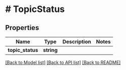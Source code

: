 # # TopicStatus

## Properties

Name | Type | Description | Notes
------------ | ------------- | ------------- | -------------
**topic_status** | **string** |  |

[[Back to Model list]](../../README.md#models) [[Back to API list]](../../README.md#endpoints) [[Back to README]](../../README.md)
